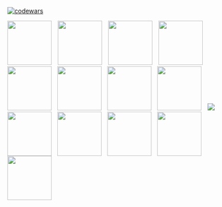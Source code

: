 [![codewars](https://www.codewars.com/users/SaintDK/badges/large)](https://www.codewars.com/users/SaintDK)   

<style>
  :root {
    --icon-size: 100px; /* Переменная для размера иконок */
  }
  .icon {
    width: var(--icon-size);
    padding-right: 10px;
  }
</style>

<img class="icon" src="https://cdn.jsdelivr.net/gh/devicons/devicon@latest/icons/java/java-original-wordmark.svg" />
<img class="icon" src="https://cdn.jsdelivr.net/gh/devicons/devicon@latest/icons/kotlin/kotlin-original.svg" />
<img class="icon" src="https://cdn.jsdelivr.net/gh/devicons/devicon@latest/icons/python/python-original-wordmark.svg" />
<img class="icon" src="https://cdn.jsdelivr.net/gh/devicons/devicon@latest/icons/html5/html5-original-wordmark.svg" />
<img class="icon" src="https://cdn.jsdelivr.net/gh/devicons/devicon@latest/icons/css3/css3-original.svg" />



<img align="left" width="100px" style="padding-right:10px;" src="https://cdn.jsdelivr.net/gh/devicons/devicon@latest/icons/numpy/numpy-original-wordmark.svg" />
<img align="left" width="100px" style="padding-right:10px;" src="https://cdn.jsdelivr.net/gh/devicons/devicon@latest/icons/pandas/pandas-original-wordmark.svg" />
<img align="left" width="100px" style="padding-right:10px;" src="https://cdn.jsdelivr.net/gh/devicons/devicon@latest/icons/scikitlearn/scikitlearn-original.svg" />
<img align="left" width="100px" style="padding-right:10px;" src="https://cdn.jsdelivr.net/gh/devicons/devicon@latest/icons/tensorflow/tensorflow-original-wordmark.svg" />
<img align="left" width="100px" style="padding-right:10px;" src="https://cdn.jsdelivr.net/gh/devicons/devicon@latest/icons/keras/keras-original-wordmark.svg" />
<img align="left" width="100px" style="padding-right:10px;" src="https://cdn.jsdelivr.net/gh/devicons/devicon@latest/icons/pytorch/pytorch-original.svg"/>
<img align="left" width="100px" style="padding-right:10px;" src="https://cdn.jsdelivr.net/gh/devicons/devicon@latest/icons/opencv/opencv-original-wordmark.svg" />
<img align="left" width="100px" style="padding-right:10px;" src="https://cdn.jsdelivr.net/gh/devicons/devicon@latest/icons/apachespark/apachespark-original-wordmark.svg" />


<a href="https://visitcount.itsvg.in">
  <img src="https://visitcount.itsvg.in/api?id=SaintDK&label=Profile%20Views&color=12&pretty=false" />
</a>
